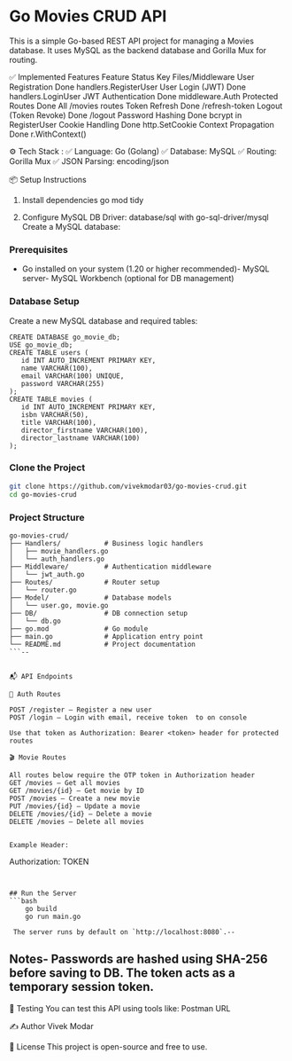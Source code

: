 # Go Movies CRUD API
 This is a simple Go-based REST API project for managing a Movies database. It uses
 MySQL as the backend database and Gorilla Mux for routing.
 
✅ Implemented Features
Feature	Status	        Key     Files/Middleware
User Registration	    Done	handlers.RegisterUser
User Login (JWT)	    Done	handlers.LoginUser
JWT Authentication	    Done	middleware.Auth
Protected Routes	    Done	All /movies routes
Token Refresh	        Done	/refresh-token
Logout (Token Revoke)	Done	/logout
Password Hashing	    Done	bcrypt in RegisterUser
Cookie Handling	        Done	http.SetCookie
Context Propagation	    Done	r.WithContext()


 ⚙️ Tech Stack :
✅ Language: Go (Golang)
✅ Database: MySQL
✅ Routing: Gorilla Mux
✅ JSON Parsing: encoding/json


📦 Setup Instructions

1. Install dependencies
go mod tidy

2. Configure MySQL
DB Driver: database/sql with go-sql-driver/mysql
Create a MySQL database:

 ### Prerequisites
- Go installed on your system (1.20 or higher recommended)- MySQL server- MySQL Workbench (optional for DB management)
 ### Database Setup
 Create a new MySQL database and required tables:
 ```
 CREATE DATABASE go_movie_db;
 USE go_movie_db;
 CREATE TABLE users (
    id INT AUTO_INCREMENT PRIMARY KEY,
    name VARCHAR(100),
    email VARCHAR(100) UNIQUE,
    password VARCHAR(255)
 );
 CREATE TABLE movies (
    id INT AUTO_INCREMENT PRIMARY KEY,
    isbn VARCHAR(50),
    title VARCHAR(100),
    director_firstname VARCHAR(100),
    director_lastname VARCHAR(100)
 );
```
 ### Clone the Project
 ```bash
 git clone https://github.com/vivekmodar03/go-movies-crud.git
 cd go-movies-crud
 ```
 ### Project Structure
 ```
go-movies-crud/
├── Handlers/           # Business logic handlers
│   ├── movie_handlers.go
│   └── auth_handlers.go
├── Middleware/         # Authentication middleware
│   └── jwt_auth.go
├── Routes/             # Router setup
│   └── router.go
├── Model/              # Database models
│   └── user.go, movie.go
├── DB/                 # DB connection setup
│   └── db.go
├── go.mod              # Go module
├── main.go             # Application entry point
└── README.md           # Project documentation
 ```--


📬 API Endpoints

🔐 Auth Routes

POST /register – Register a new user
POST /login – Login with email, receive token  to on console

Use that token as Authorization: Bearer <token> header for protected routes

🎬 Movie Routes

All routes below require the OTP token in Authorization header
GET /movies – Get all movies
GET /movies/{id} – Get movie by ID
POST /movies – Create a new movie
PUT /movies/{id} – Update a movie
DELETE /movies/{id} – Delete a movie
DELETE /movies – Delete all movies


 Example Header:
 ```
 Authorization: TOKEN
 ```--


## Run the Server
 ```bash
     go build
     go run main.go
 ```
     The server runs by default on `http://localhost:8080`.--
## Notes- Passwords are hashed using SHA-256 before saving to DB. The token acts as a temporary session token.

🧪 Testing
You can test this API using tools like:
Postman
URL

✍️ Author
Vivek Modar

📜 License
This project is open-source and free to use.